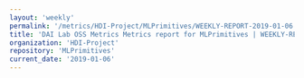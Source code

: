 ```yaml
---
layout: 'weekly'
permalink: '/metrics/HDI-Project/MLPrimitives/WEEKLY-REPORT-2019-01-06'
title: 'DAI Lab OSS Metrics Metrics report for MLPrimitives | WEEKLY-REPORT-2019-01-06'
organization: 'HDI-Project'
repository: 'MLPrimitives'
current_date: '2019-01-06'
---
```

